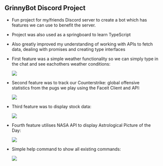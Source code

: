 ## GrinnyBot Discord Project

- Fun project for my/friends Discord server to create a bot which has features we can use to benefit the server.

- Project was also used as a springboard to learn TypeScript
- Also greatly improved my understanding of working with APIs to fetch data, dealing with promises and creating type interfaces

- First feature was a simple weather functionality so we can simply type in the chat and see eachothers weather conditions:

  <p float="left">
    <img src="https://i.gyazo.com/af2e1fa5f2ca55e61a8910d91502b270.png">
  </p>

- Second feature was to track our Counterstrike: global offensive statistics from the pugs we play using the Faceit Client and API:

  <p float="left">
    <img src="https://i.gyazo.com/be1ef1ccc169f2226159d25e1ac7f7e4.png">
  </p>

- Third feature was to display stock data:

  <p float="left">
    <img src="https://i.gyazo.com/162746deaa096d8eabb6cfece2dbd15b.png">
  </p>

- Fourth feature utilises NASA API to display Astrological Picture of the Day:

    <p float="left">
      <img src="https://i.gyazo.com/b327ab98bbbd07920185908874d14980.png">
    </p>

- Simple help command to show all existing commands:
  <p float="left">
    <img src="https://i.gyazo.com/646bb3c1e7f54c98f47541456af659fe.png">
  </p>
